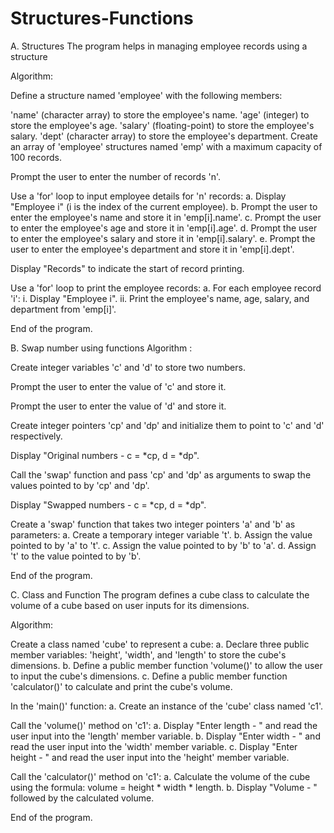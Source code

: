 # Structures-Functions
A. Structures The program helps in managing employee records using a structure

Algorithm:

Define a structure named 'employee' with the following members:

'name' (character array) to store the employee's name.
'age' (integer) to store the employee's age.
'salary' (floating-point) to store the employee's salary.
'dept' (character array) to store the employee's department.
Create an array of 'employee' structures named 'emp' with a maximum capacity of 100 records.

Prompt the user to enter the number of records 'n'.

Use a 'for' loop to input employee details for 'n' records: a. Display "Employee i" (i is the index of the current employee). b. Prompt the user to enter the employee's name and store it in 'emp[i].name'. c. Prompt the user to enter the employee's age and store it in 'emp[i].age'. d. Prompt the user to enter the employee's salary and store it in 'emp[i].salary'. e. Prompt the user to enter the employee's department and store it in 'emp[i].dept'.

Display "Records" to indicate the start of record printing.

Use a 'for' loop to print the employee records: a. For each employee record 'i': i. Display "Employee i". ii. Print the employee's name, age, salary, and department from 'emp[i]'.

End of the program.

B. Swap number using functions
Algorithm :

Create integer variables 'c' and 'd' to store two numbers.

Prompt the user to enter the value of 'c' and store it.

Prompt the user to enter the value of 'd' and store it.

Create integer pointers 'cp' and 'dp' and initialize them to point to 'c' and 'd' respectively.

Display "Original numbers - c = *cp, d = *dp".

Call the 'swap' function and pass 'cp' and 'dp' as arguments to swap the values pointed to by 'cp' and 'dp'.

Display "Swapped numbers - c = *cp, d = *dp".

Create a 'swap' function that takes two integer pointers 'a' and 'b' as parameters: a. Create a temporary integer variable 't'. b. Assign the value pointed to by 'a' to 't'. c. Assign the value pointed to by 'b' to 'a'. d. Assign 't' to the value pointed to by 'b'.

End of the program.

C. Class and Function
The program defines a cube class to calculate the volume of a cube based on user inputs for its dimensions.

Algorithm:

Create a class named 'cube' to represent a cube: a. Declare three public member variables: 'height', 'width', and 'length' to store the cube's dimensions. b. Define a public member function 'volume()' to allow the user to input the cube's dimensions. c. Define a public member function 'calculator()' to calculate and print the cube's volume.

In the 'main()' function: a. Create an instance of the 'cube' class named 'c1'.

Call the 'volume()' method on 'c1': a. Display "Enter length - " and read the user input into the 'length' member variable. b. Display "Enter width - " and read the user input into the 'width' member variable. c. Display "Enter height - " and read the user input into the 'height' member variable.

Call the 'calculator()' method on 'c1': a. Calculate the volume of the cube using the formula: volume = height * width * length. b. Display "Volume - " followed by the calculated volume.

End of the program.
